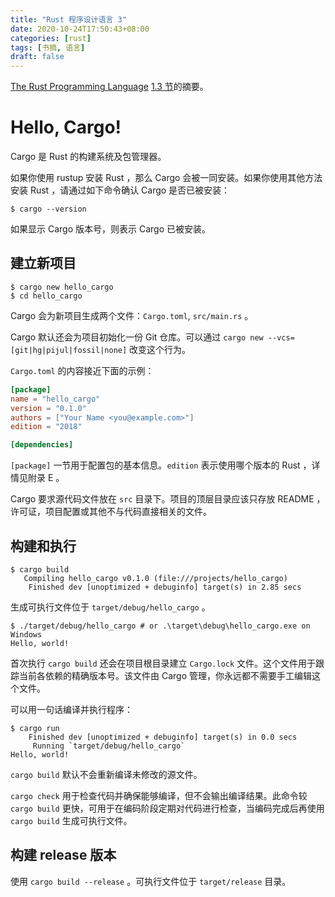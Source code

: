 ```yaml
---
title: "Rust 程序设计语言 3"
date: 2020-10-24T17:50:43+08:00
categories: [rust]
tags: [书摘, 语言]
draft: false
---
```


[The Rust Programming Language][trpl] [1.3 节][source]的摘要。

<!--more-->

# Hello, Cargo!

Cargo 是 Rust 的构建系统及包管理器。

如果你使用 rustup 安装 Rust ，那么 Cargo 会被一同安装。如果你使用其他方法安装 Rust ，请通过如下命令确认 Cargo 是否已被安装：

```shell
$ cargo --version
```

如果显示 Cargo 版本号，则表示 Cargo 已被安装。

## 建立新项目

```shell
$ cargo new hello_cargo
$ cd hello_cargo
```

Cargo 会为新项目生成两个文件：`Cargo.toml`, `src/main.rs` 。

Cargo 默认还会为项目初始化一份 Git 仓库。可以通过 `cargo new --vcs=[git|hg|pijul|fossil|none]` 改变这个行为。

`Cargo.toml` 的内容接近下面的示例：

```toml
[package]
name = "hello_cargo"
version = "0.1.0"
authors = ["Your Name <you@example.com>"]
edition = "2018"

[dependencies]
```

`[package]` 一节用于配置包的基本信息。`edition` 表示使用哪个版本的 Rust ，详情见附录 E 。

Cargo 要求源代码文件放在 `src` 目录下。项目的顶层目录应该只存放 README ，许可证，项目配置或其他不与代码直接相关的文件。

## 构建和执行

```shell
$ cargo build
   Compiling hello_cargo v0.1.0 (file:///projects/hello_cargo)
    Finished dev [unoptimized + debuginfo] target(s) in 2.85 secs
```

生成可执行文件位于 `target/debug/hello_cargo` 。

```shell
$ ./target/debug/hello_cargo # or .\target\debug\hello_cargo.exe on Windows
Hello, world!
```

首次执行 `cargo build` 还会在项目根目录建立 `Cargo.lock` 文件。这个文件用于跟踪当前各依赖的精确版本号。该文件由 Cargo 管理，你永远都不需要手工编辑这个文件。

可以用一句话编译并执行程序：

```
$ cargo run
    Finished dev [unoptimized + debuginfo] target(s) in 0.0 secs
     Running `target/debug/hello_cargo`
Hello, world!
```

`cargo build` 默认不会重新编译未修改的源文件。

`cargo check` 用于检查代码并确保能够编译，但不会输出编译结果。此命令较 `cargo build` 更快，可用于在编码阶段定期对代码进行检查，当编码完成后再使用 `cargo build` 生成可执行文件。

## 构建 release 版本

使用 `cargo build --release` 。可执行文件位于 `target/release` 目录。


[trpl]: https://doc.rust-lang.org/book/
[source]: https://doc.rust-lang.org/book/ch01-03-hello-cargo.html
